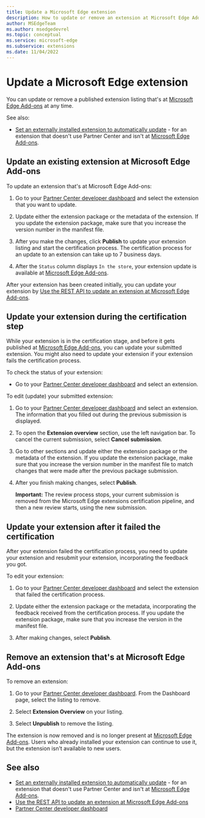 ```yaml
---
title: Update a Microsoft Edge extension
description: How to update or remove an extension at Microsoft Edge Add-ons.
author: MSEdgeTeam
ms.author: msedgedevrel
ms.topic: conceptual
ms.service: microsoft-edge
ms.subservice: extensions
ms.date: 11/04/2022
---
```

# Update a Microsoft Edge extension

You can update or remove a published extension listing that's at [Microsoft Edge Add-ons](https://microsoftedge.microsoft.com/addons/) at any time.

See also:
* [Set an externally installed extension to automatically update](./auto-update.md) - for an extension that doesn't use Partner Center and isn't at [Microsoft Edge Add-ons](https://microsoftedge.microsoft.com/addons/).


<!-- ====================================================================== -->
## Update an existing extension at Microsoft Edge Add-ons

To update an extension that's at Microsoft Edge Add-ons:

1.  Go to your [Partner Center developer dashboard](https://partner.microsoft.com/dashboard/microsoftedge/public/login?ref=dd) and select the extension that you want to update.

1.  Update either the extension package or the metadata of the extension.  If you update the extension package, make sure that you increase the version number in the manifest file.

1.  After you make the changes, click **Publish** to update your extension listing and start the certification process.  The certification process for an update to an extension can take up to 7 business days.

1.  After the `Status` column displays `In the store`, your extension update is available at [Microsoft Edge Add-ons](https://microsoftedge.microsoft.com/addons/).

After your extension has been created initially, you can update your extension by [Use the REST API to update an extension at Microsoft Edge Add-ons](./api/using-addons-api.md).


<!-- ====================================================================== -->
## Update your extension during the certification step

While your extension is in the certification stage, and before it gets published at [Microsoft Edge Add-ons](https://microsoftedge.microsoft.com/addons/), you can update your submitted extension. You might also need to update your extension if your extension fails the certification process.

To check the status of your extension:

* Go to your [Partner Center developer dashboard](https://partner.microsoft.com/dashboard/microsoftedge/public/login?ref=dd) and select an extension.


To edit (update) your submitted extension:

1. Go to your [Partner Center developer dashboard](https://partner.microsoft.com/dashboard/microsoftedge/public/login?ref=dd) and select an extension.  The information that you filled out during the previous submission is displayed.

1. To open the **Extension overview** section, use the left navigation bar.  To cancel the current submission, select **Cancel submission**.

1. Go to other sections and update either the extension package or the metadata of the extension.  If you update the extension package, make sure that you increase the version number in the manifest file to match changes that were made after the previous package submission.

1. After you finish making changes, select **Publish**.

   **Important:** The review process stops, your current submission is removed from the Microsoft Edge extensions certification pipeline, and then a new review starts, using the new submission.


<!-- ====================================================================== -->
## Update your extension after it failed the certification

After your extension failed the certification process, you need to update your extension and resubmit your extension, incorporating the feedback you got.

To edit your extension:

1. Go to your [Partner Center developer dashboard](https://partner.microsoft.com/dashboard/microsoftedge/public/login?ref=dd) and select the extension that failed the certification process.

1. Update either the extension package or the metadata, incorporating the feedback received from the certification process.  If you update the extension package, make sure that you increase the version in the manifest file.

1. After making changes, select **Publish**.


<!-- ====================================================================== -->
## Remove an extension that's at Microsoft Edge Add-ons

To remove an extension:

1. Go to your [Partner Center developer dashboard](https://partner.microsoft.com/dashboard/microsoftedge/public/login?ref=dd).  From the Dashboard page, select the listing to remove.

1. Select **Extension Overview** on your listing.

1. Select **Unpublish** to remove the listing.

The extension is now removed and is no longer present at [Microsoft Edge Add-ons](https://microsoftedge.microsoft.com/addons/).  Users who already installed your extension can continue to use it, but the extension isn't available to new users.


<!-- ====================================================================== -->
## See also
<!-- all links in article -->

* [Set an externally installed extension to automatically update](./auto-update.md) - for an extension that doesn't use Partner Center and isn't at [Microsoft Edge Add-ons](https://microsoftedge.microsoft.com/addons/).
* [Use the REST API to update an extension at Microsoft Edge Add-ons](./api/using-addons-api.md)
* [Partner Center developer dashboard](https://partner.microsoft.com/dashboard/microsoftedge/public/login?ref=dd)
